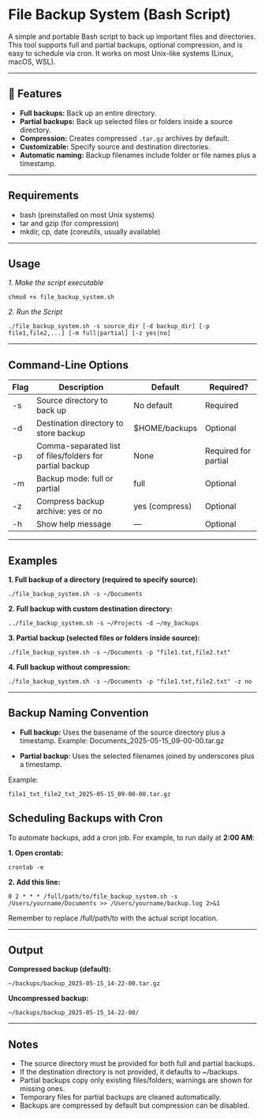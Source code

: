 # File Backup System (Bash Script)

A simple and portable Bash script to back up important files and directories. This tool supports full and partial backups, optional compression, and is easy to schedule via cron. It works on most Unix-like systems (Linux, macOS, WSL).

---

## 📌 Features

- **Full backups:** Back up an entire directory.
- **Partial backups:** Back up selected files or folders inside a source directory.
- **Compression:** Creates compressed `.tar.gz` archives by default.
- **Customizable:** Specify source and destination directories.
- **Automatic naming:** Backup filenames include folder or file names plus a timestamp.

---

## Requirements

- bash (preinstalled on most Unix systems)
- tar and gzip (for compression)
- mkdir, cp, date (coreutils, usually available)

---

## Usage

*1. Make the script executable*
```
chmod +x file_backup_system.sh

```
*2. Run the Script*
```
./file_backup_system.sh -s source_dir [-d backup_dir] [-p file1,file2,...] [-m full|partial] [-z yes|no]

```

---

## Command-Line Options

| Flag | Description                                              | Default        | Required?            |
| ---- | -------------------------------------------------------- | -------------- | -------------------- |
| -s   | Source directory to back up                              | No default     | Required             |
| -d   | Destination directory to store backup                    | \$HOME/backups | Optional             |
| -p   | Comma-separated list of files/folders for partial backup | None           | Required for partial |
| -m   | Backup mode: full or partial                             | full           | Optional             |
| -z   | Compress backup archive: yes or no                       | yes (compress) | Optional             |
| -h   | Show help message                                        | —              | Optional             |

---

## Examples

**1. Full backup of a directory (required to specify source):**

```
./file_backup_system.sh -s ~/Documents

```

**2. Full backup with custom destination directory:**

```
../file_backup_system.sh -s ~/Projects -d ~/my_backups

```

**3. Partial backup (selected files or folders inside source):**

```
./file_backup_system.sh -s ~/Documents -p "file1.txt,file2.txt"

```

**4. Full backup without compression:**

```
./file_backup_system.sh -s ~/Documents -p "file1.txt,file2.txt" -z no

```

---

## Backup Naming Convention ##
- **Full backup:** Uses the basename of the source directory plus a timestamp.
Example: Documents_2025-05-15_09-00-00.tar.gz

- **Partial backup**: Uses the selected filenames joined by underscores plus a timestamp.

Example: 
```
file1_txt_file2_txt_2025-05-15_09-00-00.tar.gz
```

## Scheduling Backups with Cron

To automate backups, add a cron job. For example, to run daily at **2:00 AM**:

**1. Open crontab:**

```
crontab -e

```

**2. Add this line:**

```
0 2 * * * /full/path/to/file_backup_system.sh -s /Users/yourname/Documents >> /Users/yourname/backup.log 2>&1

```

Remember to replace /full/path/to with the actual script location.

---

## Output


**Compressed backup (default):**

```
~/backups/backup_2025-05-15_14-22-00.tar.gz

```

**Uncompressed backup:**

```
~/backups/backup_2025-05-15_14-22-00/

```

---

## Notes

- The source directory must be provided for both full and partial backups.
- If the destination directory is not provided, it defaults to ~/backups.
- Partial backups copy only existing files/folders; warnings are shown for missing ones.
- Temporary files for partial backups are cleaned automatically.
- Backups are compressed by default but compression can be disabled.

